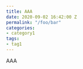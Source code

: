 ```yaml
---
title: AAA
date: 2020-09-02 16:42:00 Z
permalink: "/foo/bar"
categories:
- category1
tags:
- tag1
---
```


AAA